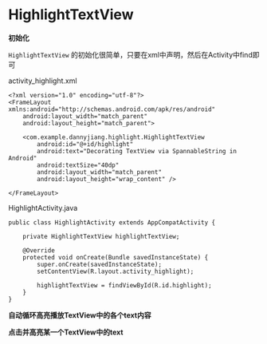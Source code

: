 # HighlightTextView
**初始化**

`HighlightTextView` 的初始化很简单，只要在xml中声明，然后在Activity中find即可

activity_highlight.xml

```
<?xml version="1.0" encoding="utf-8"?>
<FrameLayout xmlns:android="http://schemas.android.com/apk/res/android"
    android:layout_width="match_parent"
    android:layout_height="match_parent">

    <com.example.dannyjiang.highlight.HighlightTextView
        android:id="@+id/highlight"
        android:text="Decorating TextView via SpannableString in Android"
        android:textSize="40dp"
        android:layout_width="match_parent"
        android:layout_height="wrap_content" />

</FrameLayout>
```

HighlightActivity.java

```
public class HighlightActivity extends AppCompatActivity {

    private HighlightTextView highlightTextView;

    @Override
    protected void onCreate(Bundle savedInstanceState) {
        super.onCreate(savedInstanceState);
        setContentView(R.layout.activity_highlight);

        highlightTextView = findViewById(R.id.highlight);
    }
}
```

**自动循环高亮播放TextView中的各个text内容**


**点击并高亮某一个TextView中的text**
